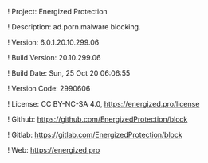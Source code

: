 ! Project: Energized Protection

! Description: ad.porn.malware blocking.

! Version: 6.0.1.20.10.299.06

! Build Version: 20.10.299.06

! Build Date: Sun, 25 Oct 20 06:06:55

! Version Code: 2990606

! License: CC BY-NC-SA 4.0, https://energized.pro/license

! Github: https://github.com/EnergizedProtection/block

! Gitlab: https://gitlab.com/EnergizedProtection/block


! Web: https://energized.pro
